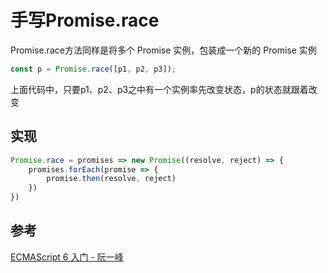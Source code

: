 # 手写Promise.race
Promise.race方法同样是将多个 Promise 实例，包装成一个新的 Promise 实例
```javascript
const p = Promise.race([p1, p2, p3]);
```
上面代码中，只要p1、p2、p3之中有一个实例率先改变状态，p的状态就跟着改变

## 实现
```javascript
Promise.race = promises => new Promise((resolve, reject) => {
	promises.forEach(promise => {
		promise.then(resolve, reject)
	})
})
```

## 参考
[ECMAScript 6 入门 - 阮一峰](http://es6.ruanyifeng.com/#docs/promise#Promise-race)

